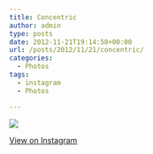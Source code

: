 ```yaml
---
title: Concentric
author: admin
type: posts
date: 2012-11-21T19:14:58+00:00
url: /posts/2012/11/21/concentric/
categories:
  - Photos
tags:
  - instagram
  - Photos

---
```

![][1]

<p class="view-instagram">
  <a href="http://instagr.am/p/STYu6lKlr3/">View on Instagram</a>
</p>

 [1]: https://lobban.org/wordpress//HLIC/3c8b8ec41dae0a47d5e2e51debef74d3.jpg
